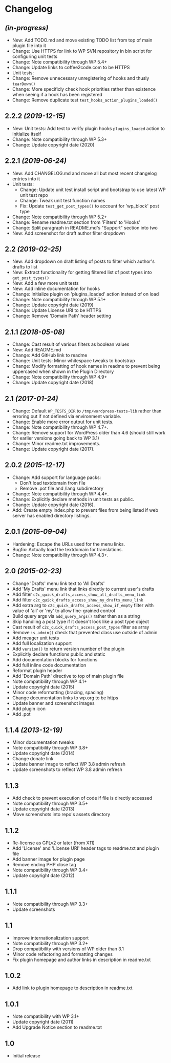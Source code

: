 # Changelog

## _(in-progress)_
* New: Add TODO.md and move existing TODO list from top of main plugin file into it
* Change: Use HTTPS for link to WP SVN repository in bin script for configuring unit tests
* Change: Note compatibility through WP 5.4+
* Change: Update links to coffee2code.com to be HTTPS
* Unit tests:
*    Change: Remove unnecessary unregistering of hooks and thusly `tearDown()`
*    Change: More specificly check hook priorities rather than existence when seeing if a hook has been registered
*    Change: Remove duplicate test `test_hooks_action_plugins_loaded()`

## 2.2.2 _(2019-12-15)_
* New: Unit tests: Add test to verify plugin hooks `plugins_loaded` action to initialize itself
* Change: Note compatibility through WP 5.3+
* Change: Update copyright date (2020)

## 2.2.1 _(2019-06-24)_
* New: Add CHANGELOG.md and move all but most recent changelog entries into it
* Unit tests:
    * Change: Update unit test install script and bootstrap to use latest WP unit test repo
    * Change: Tweak unit test function names
    * Fix: Update `test_get_post_types()` to account for 'wp_block' post type
* Change: Note compatibility through WP 5.2+
* Change: Rename readme.txt section from 'Filters' to 'Hooks'
* Change: Split paragraph in README.md's "Support" section into two
* New: Add screenshot for draft author filter dropdown

## 2.2 _(2019-02-25)_
* New: Add dropdown on draft listing of posts to filter which author's drafts to list
* New: Extract functionality for getting filtered list of post types into `get_post_types()`
* New: Add a few more unit tests
* New: Add inline documentation for hooks
* Change: Initialize plugin on 'plugins_loaded' action instead of on load
* Change: Note compatibility through WP 5.1+
* Change: Update copyright date (2019)
* Change: Update License URI to be HTTPS
* Change: Remove 'Domain Path' header setting

## 2.1.1 _(2018-05-08)_
* Change: Cast result of various filters as boolean values
* New: Add README.md
* Change: Add GitHub link to readme
* Change: Unit tests: Minor whitespace tweaks to bootstrap
* Change: Modify formatting of hook names in readme to prevent being uppercased when shown in the Plugin Directory
* Change: Note compatibility through WP 4.9+
* Change: Update copyright date (2018)

## 2.1 _(2017-01-24)_
* Change: Default `WP_TESTS_DIR` to `/tmp/wordpress-tests-lib` rather than erroring out if not defined via environment variable.
* Change: Enable more error output for unit tests.
* Change: Note compatibility through WP 4.7+.
* Change: Remove support for WordPress older than 4.6 (should still work for earlier versions going back to WP 3.1)
* Change: Minor readme.txt improvements.
* Change: Update copyright date (2017).

## 2.0.2 _(2015-12-17)_
* Change: Add support for language packs:
    * Don't load textdomain from file
    * Remove .pot file and /lang subdirectory
* Change: Note compatibility through WP 4.4+.
* Change: Explicitly declare methods in unit tests as public.
* Change: Update copyright date (2016).
* Add: Create empty index.php to prevent files from being listed if web server has enabled directory listings.

## 2.0.1 _(2015-09-04)_
* Hardening: Escape the URLs used for the menu links.
* Bugfix: Actually load the textdomain for translations.
* Change: Note compatibility through WP 4.3+.

## 2.0 _(2015-02-23)_
* Change 'Drafts' menu link text to 'All Drafts'
* Add 'My Drafts' menu link that links directly to current user's drafts
* Add filter `c2c_quick_drafts_access_show_all_drafts_menu_link`
* Add filter `c2c_quick_drafts_access_show_my_drafts_menu_link`
* Add extra arg to `c2c_quick_drafts_access_show_if_empty` filter with value of 'all' or 'my' to allow fine-grained control
* Build query args via `add_query_args()` rather than as a string
* Skip handling a post type if it doesn't look like a post type object
* Cast result of `c2c_quick_drafts_access_post_types` filter as array
* Remove `is_admin()` check that prevented class use outside of admin
* Add meager unit tests
* Add full localization support
* Add `version()` to return version number of the plugin
* Explicitly declare functions public and static
* Add documentation blocks for functions
* Add full inline code documentation
* Reformat plugin header
* Add 'Domain Path' directive to top of main plugin file
* Note compatibility through WP 4.1+
* Update copyright date (2015)
* Minor code reformatting (bracing, spacing)
* Change documentation links to wp.org to be https
* Update banner and screenshot images
* Add plugin icon
* Add .pot

## 1.1.4 _(2013-12-19)_
* Minor documentation tweaks
* Note compatibility through WP 3.8+
* Update copyright date (2014)
* Change donate link
* Update banner image to reflect WP 3.8 admin refresh
* Update screenshots to reflect WP 3.8 admin refresh

## 1.1.3
* Add check to prevent execution of code if file is directly accessed
* Note compatibility through WP 3.5+
* Update copyright date (2013)
* Move screenshots into repo's assets directory

## 1.1.2
* Re-license as GPLv2 or later (from X11)
* Add 'License' and 'License URI' header tags to readme.txt and plugin file
* Add banner image for plugin page
* Remove ending PHP close tag
* Note compatibility through WP 3.4+
* Update copyright date (2012)

## 1.1.1
* Note compatibility through WP 3.3+
* Update screenshots

## 1.1
* Improve internationalization support
* Note compatibility through WP 3.2+
* Drop compatibility with versions of WP older than 3.1
* Minor code refactoring and formatting changes
* Fix plugin homepage and author links in description in readme.txt

## 1.0.2
* Add link to plugin homepage to description in readme.txt

## 1.0.1
* Note compatibility with WP 3.1+
* Update copyright date (2011)
* Add Upgrade Notice section to readme.txt

## 1.0
* Initial release

